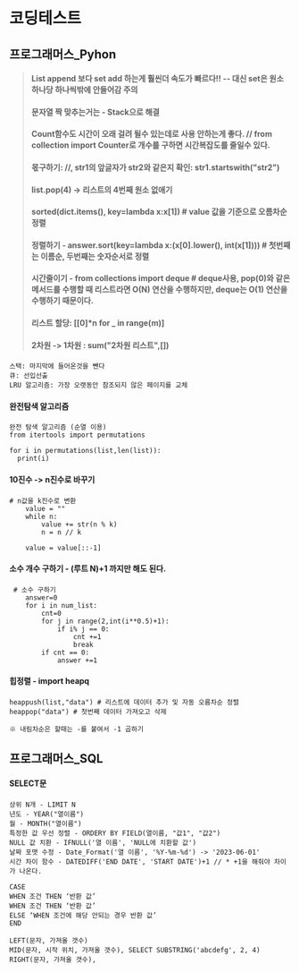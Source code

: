 # 코딩테스트

## 프로그래머스_Pyhon
> #### List append 보다 set add 하는게 훨씬더 속도가 빠르다!! -- 대신 set은 원소 하나당 하나씩밖에 안들어감 주의
> #### 문자열 짝 맞추는거는 - Stack으로 해결
> #### Count함수도 시간이 오래 걸려 될수 있는데로 사용 안하는게 좋다. // from collection import Counter로 개수를 구하면 시간복잡도를 줄일수 있다.
> #### 몫구하기: //, str1의 앞글자가 str2와 같은지 확인: str1.startswith("str2")
> #### list.pop(4) -> 리스트의 4번째 원소 없애기
> #### sorted(dict.items(), key=lambda x:x[1])     # value 값을 기준으로 오름차순 정렬
> #### 정렬하기 - answer.sort(key=lambda x:(x[0].lower(), int(x[1]))) # 첫번째는 이름순, 두번째는 숫자순서로 정렬
> #### 시간줄이기 - from collections import deque # deque사용, pop(0)와 같은 메서드를 수행할 때 리스트라면 O(N) 연산을 수행하지만, deque는 O(1) 연산을 수행하기 때문이다.
> #### 리스트 할당: [[0]*n for _ in range(m)]
> #### 2차원 -> 1차원 : sum("2차원 리스트",[])
```
스택: 마지막에 들어온것을 뺀다
큐: 선입선출
LRU 알고리즘: 가장 오랫동안 참조되지 않은 페이지를 교체
```
#### 완전탐색 알고리즘
```
완전 탐색 알고리즘 (순열 이용)
from itertools import permutations

for i in permutations(list,len(list)):
  print(i)
```
#### 10진수 -> n진수로 바꾸기
```
# n값을 k진수로 변환
    value = ""
    while n:
        value += str(n % k)
        n = n // k
    
    value = value[::-1]
```
#### 소수 개수 구하기 - (루트 N)+1 까지만 해도 된다.
```
 # 소수 구하기
    answer=0
    for i in num_list:
        cnt=0
        for j in range(2,int(i**0.5)+1):
            if i% j == 0:
                cnt +=1
                break
        if cnt == 0:
            answer +=1
```
#### 힙정렬 - import heapq
```
heappush(list,"data") # 리스트에 데이터 추가 및 자동 오름차순 정렬
heappop("data") # 첫번째 데이터 가져오고 삭제

※ 내림차순은 할때는 -를 붙여서 -1 곱하기
```

## 프로그래머스_SQL
#### SELECT문
```
상위 N개 - LIMIT N
년도 - YEAR("열이름")
월 - MONTH("열이름")
특정한 값 우선 정렬 - ORDERY BY FIELD(열이름, "값1", "값2") 
NULL 값 치환 - IFNULL('열 이름', 'NULL에 치환할 값')
날짜 포맷 수정 - Date_Format('열 이름', '%Y-%m-%d') -> '2023-06-01'
시간 차이 함수 - DATEDIFF('END DATE', 'START DATE')+1 // * +1을 해줘야 차이가 나온다.
```
```
CASE
WHEN 조건 THEN ‘반환 값’
WHEN 조건 THEN ‘반환 값’
ELSE ‘WHEN 조건에 해당 안되는 경우 반환 값’
END
```
```
LEFT(문자, 가져올 갯수)
MID(문자, 시작 위치, 가져올 갯수), SELECT SUBSTRING('abcdefg', 2, 4)
RIGHT(문자, 가져올 갯수), 
```
